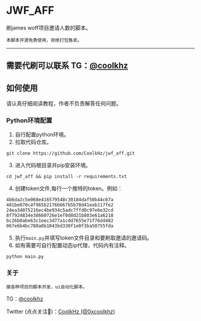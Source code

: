 # JWF_AFF

刷james woff项目邀请人数的脚本。

`本脚本开源免费使用，拒绝打包售卖。`

---

## 需要代刷可以联系 TG：[@coolkhz](https://t.me/coolkhz)

## 如何使用

请认真仔细阅读教程，作者不负责解答任何问题。

### Python环境配置

1. 自行配置python环境。
2. 拉取代码仓库。

```
git clone https://github.com/CoolkHz/jwf_aff.git
```

3. 进入代码根目录并pip安装环境。

```
cd jwf_aff && pip install -r requirements.txt
```

4. 创建token文件,每行一个推特的token。例如：

```
4b6da2c5e068e416579548c30184daf50b44c67a
481be070c4f965b2176b667b5b70d41eab117fe2
24ea34075216ec4be934c5adc7ffd0c97e6e32cd
8f7924834e38660726e1ef0d8d21b803e61a6218
bc26b0abe63c1eec3d77a1cdd7655e71f76dd482
067e6b4bc780a8b1043bd330f1e0f3ba50755fda
```

5. 执行`main.py`并填写token文件目录和要刷取邀请的邀请码。
6. 如有需要可自行配置动态ip代理，代码内有注释。

```
python main.py
```

### 关于

`接各种项目的脚本开发，ui自动化脚本。`

TG：[@coolkhz](https://t.me/coolkhz)

Twitter (点点关注🎉️)：[CoolkHz (@0xcoolkhz) ](https://x.com/0xcoolkhz)

